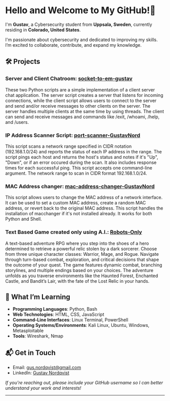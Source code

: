 # Hello and Welcome to My GitHub!👋

I'm **Gustav**, a Cybersecurity student from **Uppsala, Sweden**, currently residing in **Colorado, United States**. 

I'm passionate about cybersecurity and dedicated to improving my skills. I’m excited to collaborate, contribute, and expand my knowledge.

## 🛠️ Projects

### Server and Client Chatroom: [socket-to-em-gustav](https://github.com/WTCSC/socket-to-em-gustav.git)
These two Python scripts are a simple implementation of a client server chat application. The server script creates a server that listens for incoming connections, while the client script
allows users to connect to the server and send and/or receive messages to other clients on the server. The server handles multiple clients at the same time by using threads.
The client can send and receive messages and commands like /exit, /whoami, /help, and /users.

### IP Address Scanner Script: [port-scanner-GustavNord](https://github.com/WTCSC/port-scanner-GustavNord.git)
This script scans a network range specified in CIDR notation (192.168.1.0/24) and reports the status of each IP address in the range. 
The script pings each host and returns the host's status and notes if it's "Up", "Down", or if an error occured during the scan. 
It also includes response times for each successful ping. This script accepts one command-line argument. The network range to scan in CIDR format 192.168.1.0/24.

### MAC Address changer: [mac-address-changer-GustavNord](https://github.com/WTCSC/mac-address-changer-GustavNord.git)
This script allows users to change the MAC address of a network interface. 
It can be used to set a custom MAC address, create a random MAC address, or revert back to the original MAC address. This script handles the installation of macchanger if it's not installed already. It works for both Python and Shell.

### Text Based Game created only using A.I.: [Robots-Only](https://github.com/GustavNord/Robots-Only.git)
A text-based adventure RPG where you step into the shoes of a hero determined to retrieve a powerful relic stolen by a dark sorcerer. 
Choose from three unique character classes: Warrior, Mage, and Rogue. Navigate through turn-based combat, exploration, and critical decisions that shape the outcome of your quest. 
The game features dynamic combat, branching storylines, and multiple endings based on your choices. The adventure unfolds as you traverse environments like the Haunted Forest, Enchanted Castle, and Bandit’s Lair, with the fate of the Lost Relic in your hands.


## 📖 What I’m Learning

- **Programming Languages**: Python, Bash
- **Web Technologies**: HTML, CSS, JavaScript
- **Command-Line Interfaces**: Linux Terminal, PowerShell
- **Operating Systems/Environments**: Kali Linux, Ubuntu, Windows, Metasploitable
- **Tools**: Wireshark, Nmap


## 📬 Get in Touch

- Email: [gus.nordqvist@gmail.com](mailto:gus.nordqvist@gmail.com)
- LinkedIn: [Gustav Nordqvist](https://www.linkedin.com/in/gustav-nordqvist-76b993358/)

*If you're reaching out, please include your GitHub username so I can better understand your work and interests!*

---
